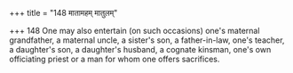 +++
title = "148 मातामहम् मातुलम्"

+++
148	One may also entertain (on such occasions) one's maternal grandfather, a maternal uncle, a sister's son, a father-in-law, one's teacher, a daughter's son, a daughter's husband, a cognate kinsman, one's own officiating priest or a man for whom one offers sacrifices.